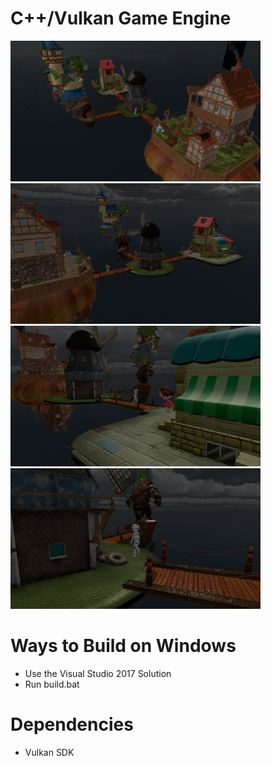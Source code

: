 # C++/Vulkan Game Engine

<img src="https://github.com/yngccc/agby/blob/master/misc/screenshot_0.png" width="400"> <img src="https://github.com/yngccc/agby/blob/master/misc/screenshot_1.png" width="400">
<img src="https://github.com/yngccc/agby/blob/master/misc/screenshot_2.png" width="400"> <img src="https://github.com/yngccc/agby/blob/master/misc/screenshot_3.png" width="400">

# Ways to Build on Windows
* Use the Visual Studio 2017 Solution
* Run build.bat

# Dependencies
* Vulkan SDK